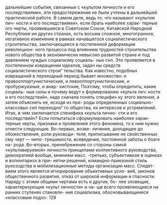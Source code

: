 дальнейшие события, связанные с «культом личности
и его последствиями», эти предостережения не были
учтены в дальнейшей практической работе.
В самом деле, ведь то, что называют «культом лич-
ности и его последствиями», если брать наиболее харак-
терные ого черты, проявившиеся в Советском Союзе,
Китайской Народной Республике ин других странах, есть
восьма сложное, многогранное, негативное изменение
в рамках начавшегося соцналистического строительства,
заключающееся в постепенной деформации революцнон-
ного процесса под влиянием трудностей строительства
нового общества в экономически невысоко развитой
стране и под давлением чуждых социализму социаль-
ных снл. Это проявляется в постепенном  извращении
идеалов, задач ны средств социалистического строи“
тельства.
Как известно, подобных извращений в переходный
период бывает множество: и правооппортунистические,
и левооппортунистические, и пробуржуазные, и анар-
хистские, Поэтому, чтобы определить, какие социаль-
ные силы и почему ведут к формированию «культа лич:
ности и его последствий», надо сначала понять специфи»
ку этого явления, а затем объяснить ее, исходя из при-
роды определенных социально-классовых сил переходно“
го общества, нх интересов и устремлений.
Итак, в чем заключается спенифика «культа лично-
сти и его последствий»?
Если попытаться сформулировать наиболее харак-
терные черты, признаки и проявления этого феномена,
то к ним нужно отнести следующие. Во-первых, возве-
личение, доходящее до обожествления, роли руководи-
теля, приписывание не свойственных сму черт — непо-
грешимости, всеведения, постоянной заботы о благе на-
рода. Во-вторых, пренебрежение со стороны самой
«культивируемой» личностн принципами коллективного
руководства, демократией вообще, мнением масс.
-третьих, субъективизм в оценках и волюнтаризх в при-
нятни решений, командно-приказной стиль рукозодства
и мобилизационные методы организации масс. Следет-
вием этого является игнорирование объективных усло-
вий, законов общественного развития, отказ от широкой
информации и гласности.
Наряду с этими общими чертами есть и другие, бо-
лее зловещие, характеризующие «культ личности» и ча-
ще всего проявляющиеся на ранних ступенях становле-
ния социализма, обосновывающинеся «классовым подхо-
128
